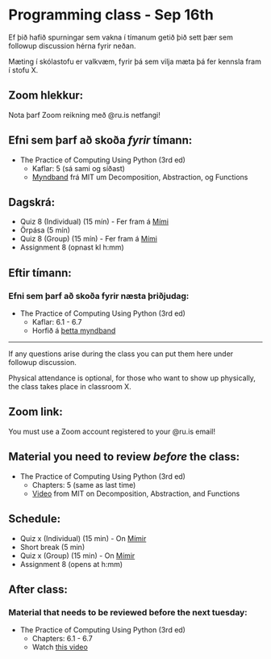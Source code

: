 # Programming class - Sep 16th
Ef þið hafið spurningar sem vakna í tímanum getið þið sett þær sem followup discussion hérna fyrir neðan.

Mæting í skólastofu er valkvæm, fyrir þá sem vilja mæta þá fer kennsla fram í stofu X.

## Zoom hlekkur:

Nota þarf Zoom reikning með @ru.is netfangi!

## Efni sem þarf að skoða ***fyrir*** tímann:

- The Practice of Computing Using Python (3rd ed)
    - Kaflar: 5 (sá sami og síðast)
    - [Myndband](https://www.youtube.com/watch?v=MjbuarJ7SE0) frá MIT um Decomposition, Abstraction, og Functions

## Dagskrá:

- Quiz 8 (Individual) (15 mín) - Fer fram á [Mími](https://class.mimir.io/courses/ea6d4c19-bd9e-450e-acd9-370af0b5da0f)
- Örpása (5 mín)
- Quiz 8 (Group) (15 mín) - Fer fram á [Mími](https://class.mimir.io/courses/ea6d4c19-bd9e-450e-acd9-370af0b5da0f)
- Assignment 8 (opnast kl h:mm)

## Eftir tímann:

### Efni sem þarf að skoða fyrir næsta þriðjudag:

- The Practice of Computing Using Python (3rd ed)
    - Kaflar: 6.1 - 6.7
    - Horfið á [þetta myndband](https://www.youtube.com/watch?v=s3c9CfWbWls)

---

If any questions arise during the class you can put them here under followup discussion.

Physical attendance is optional, for those who want to show up physically, the class takes place in classroom X.

## Zoom link:

You must use a Zoom account registered to your @ru.is email!

## Material you need to review ***before*** the class:

- The Practice of Computing Using Python (3rd ed)
    - Chapters: 5 (same as last time)
    - [Video](https://www.youtube.com/watch?v=MjbuarJ7SE0) from MIT on Decomposition, Abstraction, and Functions

## Schedule:

- Quiz x (Individual) (15 min) - On [Mímir](https://class.mimir.io/courses/ea6d4c19-bd9e-450e-acd9-370af0b5da0f)
- Short break (5 min)
- Quiz x (Group) (15 min) - On [Mímir](https://class.mimir.io/courses/ea6d4c19-bd9e-450e-acd9-370af0b5da0f)
- Assignment 8 (opens at h:mm)

## After class:

### Material that needs to be reviewed before the next tuesday:

- The Practice of Computing Using Python (3rd ed)
    - Chapters: 6.1 - 6.7 
    - Watch [this video](https://www.youtube.com/watch?v=s3c9CfWbWls)
